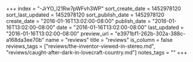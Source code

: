 +++
index = "-JrYO_l21Rw7pWFvh3WP"
sort_create_date = 1452978120
sort_last_updated = 1452978120
sort_publish_date = 1452978120
create_date = "2016-01-16T13:02:00-08:00"
publish_date = "2016-01-16T13:02:00-08:00"
date = "2016-01-16T13:02:00-08:00"
last_updated = "2016-01-16T13:02:00-08:00"
preview_url = "e3971bf1-262b-302a-388c-a168da3ee70b"
name = "reviews"
title = "reviews"
is_column = false
reviews_tags = ["reviews/the-inventor-viewed-in-stereo.md", "reviews/caught-after-dark-in-lovecraft-country.md"]
notes_tags = ""
+++

